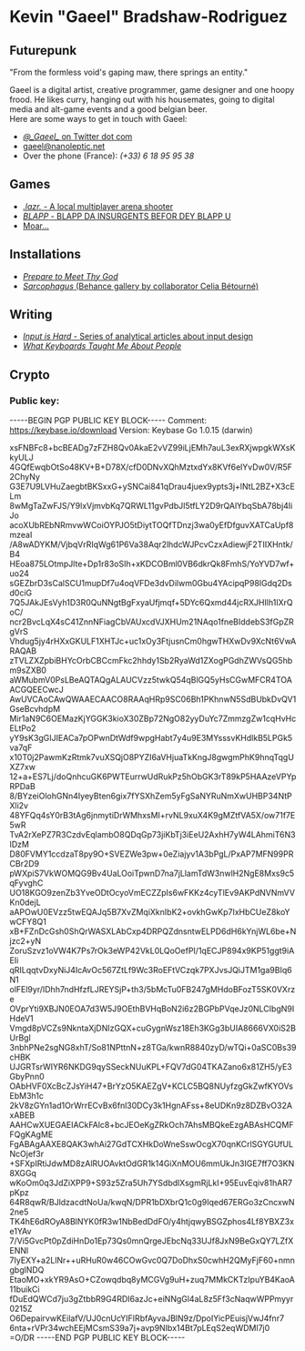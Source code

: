 # Kevin "Gaeel" Bradshaw-Rodriguez   
## Futurepunk   
"From the formless void's gaping maw, there springs an entity."   

Gaeel is a digital artist, creative programmer, game designer and one hoopy frood. He likes curry, hanging out with his housemates, going to digital media and alt-game events and a good belgian beer.   
Here are some ways to get in touch with Gaeel:   

* [*@\_Gaeel\_* on Twitter dot com](https://twitter.com/_Gaeel_)
* [gaeel@nanoleptic.net](mailto:gaeel@nanoleptic.net)
* Over the phone (France): *(+33) 6 18 95 95 38*

## Games   
* [*.lazr.* - A local multiplayer arena shooter](https://gaeel.itch.io/lazr)
* [*BLAPP* - BLAPP DA INSURGENTS BEFOR DEY BLAPP U](https://gaeel.itch.io/blapp)
* [Moar...](https://gaeel.itch.io/)

## Installations
* [*Prepare to Meet Thy God*](http://shakethatbutton.com/prepare-to-meet-thy-god/)
* [*Sarcophagus* (Behance gallery by collaborator Celia Bétourné)](https://www.behance.net/gallery/35991941/Sarcophagus-Game-installation)

## Writing
* [*Input is Hard* - Series of analytical articles about input design](https://medium.com/@_Gaeel_/input-is-hard-intro-8578ebb5aa23)
* [*What Keyboards Taught Me About People*](https://medium.com/@_Gaeel_/what-keyboards-taught-me-about-people-d3f1badd161b)

## Crypto

### Public key:

-----BEGIN PGP PUBLIC KEY BLOCK-----
Comment: https://keybase.io/download
Version: Keybase Go 1.0.15 (darwin)

xsFNBFc8+bcBEADg7zFZH8Qv0AkaE2vVZ99iLjEMh7auL3exRXjwpgkWXsKkyULJ
4GQfEwqbOtSo48KV+B+D78X/cfD0DNvXQhMztxdYx8KVf6elYvDw0V/R5F2ChyNy
G3E7U9LVHuZaegbtBKSxxG+ySNCai841qDrau4juex9ypts3j+lNtL2BZ+X3cELm
8wMgTaZwFJS/Y9lxVjmvbKq7QRWL11gvPdbJI5tfLY2D9rQAlYbqSbA78bj4IiJo
acoXUbREbNRmvwWCoiOYPJO5tDiytTOQfTDnzj3wa0yEfDfguvXATCaUpf8mzeaI
/A8wADYKM/VjbqVrRIqWg61P6Va38Aqr2lhdcWJPcvCzxAdiewjF2TIIXHntk/B4
HEoa875LOtmpJlte+Dp1r83oSIh+xKDCOBml0VB6dkrQk8FmhS/YoYVD7wf+uo24
sGEZbrD3sCalSCU1mupDf7u4oqVFDe3dvDilwm0Gbu4YAcipqP98IGdq2Dsd0ciG
7Q5JAkJEsVyh1D3R0QuNNgtBgFxyaUfjmqf+5DYc6Qxmd44jcRXJHIlh1IXrQoC/
ncr2BvcLqX4sC41ZnnNFiagCbVAUxcdVJXHUm21NAqo1fneBIddebS3fGpZRgVrS
Vhdug5jy4rHXxGKULF1XHTJc+uc1xOy3FtjusnCm0hgwTHXwDv9XcNt6VwARAQAB
zTVLZXZpbiBHYcOrbCBCcmFkc2hhdy1Sb2RyaWd1ZXogPGdhZWVsQG5hbm9sZXB0
aWMubmV0PsLBeAQTAQgALAUCVzz5twkQ54qBlGQ5yHsCGwMFCR4TOAACGQEECwcJ
AwUVCAoCAwQWAAECAACO8RAAqHRp9SC06Bh1PKhnwN5SdBUbkDvQV1GseBcvhdpM
Mir1aN9C6OEMazKjYGGK3kioX30ZBp72NgO82yyDuYc7ZmmzgZw1cqHvHcELtPo2
yY9sK3gGIJIEACa7pOPwnDtWdf9wpgHabt7y4u9E3MYsssvKHdlkB5LPGk5va7qF
x10T0j2PawmKzRtmk7vuXSQjO8PYZI6aVHjuaTkKngJ8gwgmPhK9hnqTqgUXZ7xw
12+a+ES7Lj/doQnhcuGK6PWTEurrwUdRukPz5hObGK3rT89kP5HAAzeVPYpRPDaB
8/BYzeiOlohGNn4IyeyBten6gix7fYSXhZem5yFgSaNYRuNmXwUHBP34NtPXli2v
48YFQq4sY0rB3tAg6jnmytiDrWMhxsMI+rvNL9xuX4K9gMZtfVA5X/ow71f7E5wR
TvA2rXePZ7R3CzdvEqlambO8QDqGp73jiKbTj3iEeU2AxhH7yW4LAhmiT6N3IDzM
D80FVMY1ccdzaT8py9O+SVEZWe3pw+0eZiajyv1A3bPgL/PxAP7MFN99PRCBr2D9
pWXpiS7VkWOMQG9Bv4UaLOoiTpwnD7na7jLlamTdW3nwlH2NgE8Mxs9c5qFyvghC
UO18KGO9zenZb3YveODtOcyoVmECZZpIs6wFKKz4cyTlEv9AKPdNVNmVVKn0dejL
aAPOwU0EVzz5twEQAJq5B7XvZMqiXknIbK2+ovkhGwKp7IxHbCUeZ8koYwCFY8Q1
xB+FZnDcGsh0ShQrWASXLAbCxp4DRPQZdnsntwELPD6dH6kYnjWL6be+Njzc2+yN
ZoruSzvz1oVW4K7Ps7rOk3eWP42VkL0LQoOefPI/1qECJP894x9KP51ggt9iAEIi
qRILqqtvDxyNiJ4IcAvOc567ZtLf9Wc3RoEFtVCzqk7PXJvsJQiJTM1ga9BIq6N1
olFEl9yr/IDhh7ndHfzfLJREYSjP+th3/5bMcTu0FB247gMHdoBFozT5SK0VXrze
OVprYti9XBJN0EOA7d3W5J9OEthBVHqBoN2i6z2BGPbPVqeJz0NLCIbgN9IHdeV1
Vmgd8pVCZs9NkntaXjDNIzGQX+cuGygnWsz18Eh3KGg3bUIA8666VX0iS2BUrBgl
3nbhPNe2sgNG8xhT/So81NPttnN+z8TGa/kwnR8840zyD/wTQi+0aSC0Bs39cHBK
UJGRTsrWIYR6NKDG9qySSeckNUuKPL+FQV7dG04TKAZano6x81ZH5/yE3GbyPnn0
OAbHVF0XcBcZJsYiH47+BrYzO5KAEZgV+KCLC5BQ8NUyfzgGkZwfKYOVsEbM3h1c
2kV8zGYn1ad1OrWrrECvBx6fnl30DCy3k1HgnAFss+8eUDKn9z8DZBvO32AxABEB
AAHCwXUEGAEIACkFAlc8+bcJEOeKgZRkOch7AhsMBQkeEzgABAsHCQMFFQgKAgME
FgABAgAAXE8QAK3whAi27GdTCXHkDoWneSswOcgX70qnKCrlSGYGUfULNcOjef3r
+SFXpIRtiJdwMD8zAlRUOAvktOdGR1k14GiXnMOU6mmUkJn3IGE7ff7O3KN8XGGq
wKoOm0q3JdZiXPP9+S93z5Zra5Uh7YSdbdlXsgmRjLkI+95EuvEqiv81hAR7pKpz
64R8qwR/BJldzacdtNoUa/kwqN/DPR1bDXbrQ1c0g9Iqed67ERGo3zCncxwN2ne5
TK4hE6dROyA8BlNYK0fR3w1NbBedDdFO/y4htjqwyBSGZphos4Lf8YBXZ3xe1YAv
7/Vi5GvcPt0pZdiHnDo1Ep73Qs0mnQrgeJEbcNq33UJf8JxN9BeGxQY7LZfXENNl
7IyEXY+a2LlNr++uRHuR0w46COwGvc0Q7DoDhxS0cwhH2QMyFjF60+nmngbglNDQ
EtaoMO+xkYR9AsO+CZowqdbq8yMCGVg9uH+zuq7MMkCKTzIpuYB4KaoA11buikCi
fDuEdQWCd7ju3gZtbbR9G4RDI6azJc+eiNNgGl4aL8z5Ff3cNaqwWPPmyyr0215Z
O6DepairvwKEilafV/UJ0cnUcYIFIRbfAyvaJBlN9z/DpoIYicPEuisjVwJ4fnr7
6nta+rVPr34wchEEjMCsmS39a7j+avp9NIbx14Bt7pLEqS2eqWDMl7j0
=O/DR
-----END PGP PUBLIC KEY BLOCK-----
